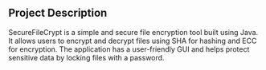 ## Project Description

SecureFileCrypt is a simple and secure file encryption tool built using Java. It allows users to encrypt and decrypt files using SHA for hashing and ECC for encryption. The application has a user-friendly GUI and helps protect sensitive data by locking files with a password.
